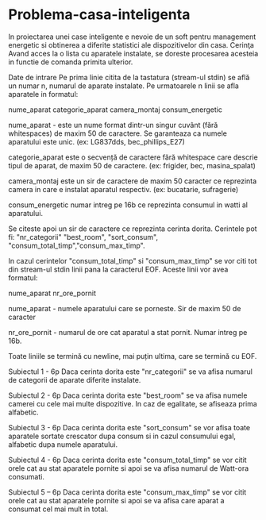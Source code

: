# Problema-casa-inteligenta
In proiectarea unei case inteligente e nevoie de un soft pentru management energetic si obtinerea a diferite statistici ale dispozitivelor din casa.
Cerinţa
Avand acces la o lista cu aparatele instalate, se doreste procesarea acesteia in functie de comanda primita ulterior.

Date de intrare
Pe prima linie citita de la tastatura (stream-ul stdin) se află un numar n, numarul de aparate instalate. Pe urmatoarele n linii se afla aparatele in formatul:

nume_aparat categorie_aparat camera_montaj consum_energetic

nume_aparat - este un nume format dintr-un singur cuvânt (fără whitespaces) de maxim 50 de caractere. Se garanteaza ca numele aparatului este unic. (ex: LG837dds, bec_phillips_E27)

categorie_aparat este o secvență de caractere fără whitespace care descrie tipul de aparat, de maxim 50 de caractere. (ex: frigider, bec, masina_spalat)

camera_montaj este un sir de caractere de maxim 50 caracter ce reprezinta camera in care e instalat aparatul respectiv. (ex: bucatarie, sufragerie)

consum_energetic numar intreg pe 16b ce reprezinta consumul in watti al aparatului.



Se citeste apoi un sir de caractere ce reprezinta cerinta dorita. Cerintele pot fi: "nr_categorii" "best_room", "sort_consum", "consum_total_timp","consum_max_timp".

In cazul cerintelor "consum_total_timp" si "consum_max_timp" se vor citi tot din stream-ul stdin linii pana la caracterul EOF. Aceste linii vor avea formatul:

nume_aparat nr_ore_pornit

nume_aparat - numele aparatului care se porneste. Sir de maxim 50 de caracter

nr_ore_pornit - numarul de ore cat aparatul a stat pornit. Numar intreg pe 16b.

Toate liniile se termină cu newline, mai puțin ultima, care se termină cu EOF.

Subiectul 1 - 6p
Daca cerinta dorita este "nr_categorii" se va afisa numarul de categorii de aparate diferite instalate.

Subiectul 2 - 6p
Daca cerinta dorita este "best_room" se va afisa numele camerei cu cele mai multe dispozitive. In caz de egalitate, se afiseaza prima alfabetic.

Subiectul 3 - 6p
Daca cerinta dorita este "sort_consum" se vor afisa toate aparatele sortate crescator dupa consum si in cazul consumului egal, alfabetic dupa numele aparatului.

Subiectul 4 - 6p
Daca cerinta dorita este "consum_total_timp" se vor citit orele cat au stat aparatele pornite si apoi se va afisa numarul de Watt-ora consumati.

Subiectul 5 – 6p
Daca cerinta dorita este "consum_max_timp" se vor citit orele cat au stat aparatele pornite si apoi se va afisa care aparat a consumat cel mai mult in total.


